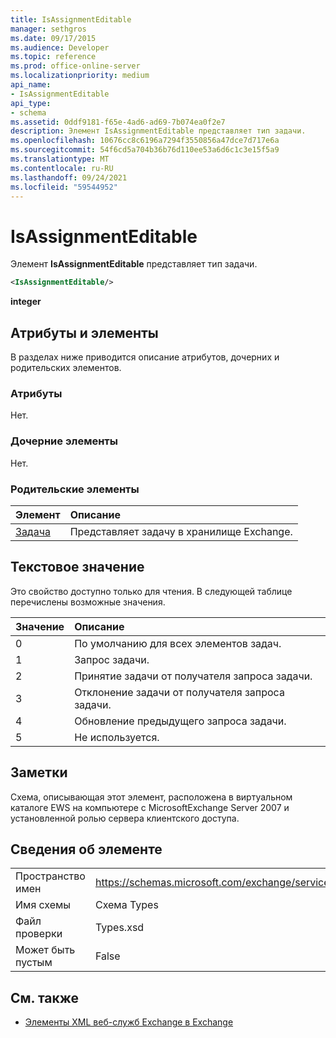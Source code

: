 ```yaml
---
title: IsAssignmentEditable
manager: sethgros
ms.date: 09/17/2015
ms.audience: Developer
ms.topic: reference
ms.prod: office-online-server
ms.localizationpriority: medium
api_name:
- IsAssignmentEditable
api_type:
- schema
ms.assetid: 0ddf9181-f65e-4ad6-ad69-7b074ea0f2e7
description: Элемент IsAssignmentEditable представляет тип задачи.
ms.openlocfilehash: 10676cc8c6196a7294f3550856a47dce7d717e6a
ms.sourcegitcommit: 54f6cd5a704b36b76d110ee53a6d6c1c3e15f5a9
ms.translationtype: MT
ms.contentlocale: ru-RU
ms.lasthandoff: 09/24/2021
ms.locfileid: "59544952"
---
```

# <a name="isassignmenteditable"></a>IsAssignmentEditable

Элемент **IsAssignmentEditable** представляет тип задачи. 
  
```xml
<IsAssignmentEditable/>
```

 **integer**
## <a name="attributes-and-elements"></a>Атрибуты и элементы

В разделах ниже приводится описание атрибутов, дочерних и родительских элементов.
  
### <a name="attributes"></a>Атрибуты

Нет.
  
### <a name="child-elements"></a>Дочерние элементы

Нет.
  
### <a name="parent-elements"></a>Родительские элементы

|**Элемент**|**Описание**|
|:-----|:-----|
|[Задача](task.md) <br/> |Представляет задачу в хранилище Exchange.  <br/> |
   
## <a name="text-value"></a>Текстовое значение

Это свойство доступно только для чтения. В следующей таблице перечислены возможные значения.
  
|**Значение**|**Описание**|
|:-----|:-----|
|0  <br/> |По умолчанию для всех элементов задач.  <br/> |
|1   <br/> |Запрос задачи.  <br/> |
|2  <br/> |Принятие задачи от получателя запроса задачи.  <br/> |
|3   <br/> |Отклонение задачи от получателя запроса задачи.  <br/> |
|4   <br/> |Обновление предыдущего запроса задачи.  <br/> |
|5  <br/> |Не используется.  <br/> |
   
## <a name="remarks"></a>Заметки

Схема, описывающая этот элемент, расположена в виртуальном каталоге EWS на компьютере с MicrosoftExchange Server 2007 и установленной ролью сервера клиентского доступа.
  
## <a name="element-information"></a>Сведения об элементе

|||
|:-----|:-----|
|Пространство имен  <br/> |https://schemas.microsoft.com/exchange/services/2006/types  <br/> |
|Имя схемы  <br/> |Схема Types  <br/> |
|Файл проверки  <br/> |Types.xsd  <br/> |
|Может быть пустым  <br/> |False  <br/> |
   
## <a name="see-also"></a>См. также



- [Элементы XML веб-служб Exchange в Exchange](ews-xml-elements-in-exchange.md)

